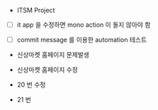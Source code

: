 - ITSM Project

- [ ] it app 을 수정하면 mono action 이 돌지 않아야 함

- [ ] commit message 를 이용한 automation 테스트

- 신상마켓 홈페이지 문제발생

- 신상마켓 홈페이지 수정



- 20 번 수정

- 21 번